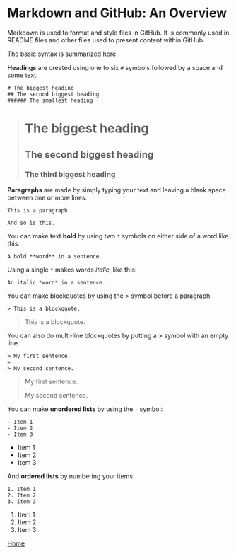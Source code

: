 # Markdown and GitHub: An Overview

Markdown is used to format and style files in GitHub. It is commonly used in README files and other files used to present content within GitHub.

The basic syntax is summarized here:

**Headings** are created using one to six `#` symbols followed by a space and some text.

```text
# The biggest heading
## The second biggest heading
###### The smallest heading
```

> # The biggest heading
>
> ## The second biggest heading
>
> ### The third biggest heading

**Paragraphs** are made by simply typing your text and leaving a blank space between one or more lines.

```text
This is a paragraph.

And so is this.
```

You can make text **bold** by using two `*` symbols on either side of a word like this:

```text
A bold **word** in a sentence.
```

Using a single `*` makes words *italic*, like this:

```text
An italic *word* in a sentence.
```

You can make blockquotes by using the > symbol before a paragraph.

```text
> This is a blockquote.
```

> This is a blockquote.

You can also do multi-line blockquotes by putting a > symbol with an empty line.

```text
> My first sentence.
>
> My second sentence.
```

> My first sentence.
>
> My second sentence.

You can make **unordered lists** by using the `-` symbol:

```text
- Item 1
- Item 2
- Item 3
```

- Item 1
- Item 2
- Item 3

And **ordered lists** by numbering your items.

```text
1. Item 1
2. Item 2
3. Item 3
```

1. Item 1
2. Item 2
3. Item 3

[Home](README.md)
